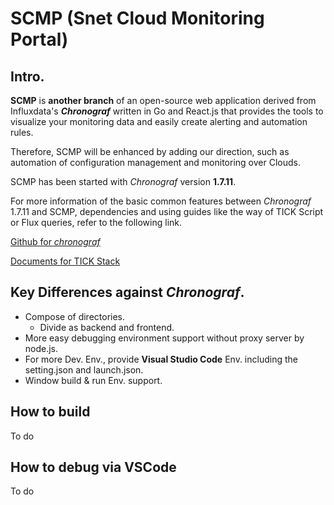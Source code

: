 # SCMP (Snet Cloud Monitoring Portal)

## Intro.
**SCMP** is **another branch** of an open-source web application derived from Influxdata's **_Chronograf_** written in Go and React.js that provides the tools to visualize your monitoring data and easily create alerting and automation rules.

Therefore, SCMP will be enhanced by adding our direction, such as automation of configuration management and monitoring over Clouds.

SCMP has been started with _Chronograf_ version **1.7.11**.

For more information of the basic common features between _Chronograf_ 1.7.11 and SCMP, dependencies and using guides like the way of TICK Script or Flux queries, refer to the following link.

[Github for _chronograf_](https://github.com/influxdata/chronograf/blob/master/README.md)

[Documents for TICK Stack](https://docs.influxdata.com/)

## Key Differences against _Chronograf_.
* Compose of directories.
  * Divide as backend and frontend.
* More easy debugging environment support without proxy server by node.js.
* For more Dev. Env., provide **Visual Studio Code** Env. including the setting.json and launch.json.
* Window build & run Env. support.

## How to build
To do

## How to debug via VSCode
To do